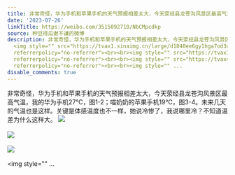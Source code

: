 ```yaml
---
title: 非常奇怪，华为手机和苹果手机的天气预报相差太大，今天荥经县龙苍沟风景区最高气温，我的华为手机27℃，图1-2；喵奶奶的苹果手机19℃，图3-4。未来几天的气温也...
date: '2023-07-26'
linkTitle: https://weibo.com/3515092710/NbCMpcdkp
source: 种豆得瓜谢不谦的微博
description: 非常奇怪，华为手机和苹果手机的天气预报相差太大，今天荥经县龙苍沟风景区最高气温，我的华为手机27℃，图1-2；喵奶奶的苹果手机19℃，图3-4。未来几天的气温也是这样。关键是体感温度也不一样，她说冷惨了，我说哪里冷？不知道温差为什么这样大。
  <img style="" src="https://tvax1.sinaimg.cn/large/d1840ee6gy1hga7od3cakj20u01uen1n.jpg"
  referrerpolicy="no-referrer"><br><br><img style="" src="https://tvax1.sinaimg.cn/large/d1840ee6gy1hga7odldjyj20u01ue795.jpg"
  referrerpolicy="no-referrer"><br><br><img style="" src="https://tvax4.sinaimg.cn/large/d1840ee6gy1hga46vqsfyj20qo1lrq7s.jpg"
  referrerpolicy="no-referrer"><br><br><img style="" ...
disable_comments: true
---
```

非常奇怪，华为手机和苹果手机的天气预报相差太大，今天荥经县龙苍沟风景区最高气温，我的华为手机27℃，图1-2；喵奶奶的苹果手机19℃，图3-4。未来几天的气温也是这样。关键是体感温度也不一样，她说冷惨了，我说哪里冷？不知道温差为什么这样大。 <img style="" src="https://tvax1.sinaimg.cn/large/d1840ee6gy1hga7od3cakj20u01uen1n.jpg" referrerpolicy="no-referrer"><br><br><img style="" src="https://tvax1.sinaimg.cn/large/d1840ee6gy1hga7odldjyj20u01ue795.jpg" referrerpolicy="no-referrer"><br><br><img style="" src="https://tvax4.sinaimg.cn/large/d1840ee6gy1hga46vqsfyj20qo1lrq7s.jpg" referrerpolicy="no-referrer"><br><br><img style="" ...